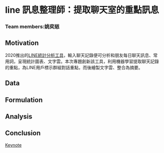 # line 訊息整理師：提取聊天室的重點訊息
### Team members:姚奕慈
## Motivation
 2020推出的[LINE統計分析工具](https://chonyy.github.io/line-message-analyzer/)，輸入聊天記錄便可分析和朋友每日聊天訊息、常用詞，呈現統計圖表、文字雲。本次專題創新該工具，利用機器學習提取聊天記錄的重點，為LINE用戶標示群組對話重點，而後繪製文字雲、整合為摘要。
## Data
## Formulation
## Analysis
## Conclusion
[Keynote](https://www.icloud.com/keynote/0caWZoE8Bbg7Ig90vMGeDaduw#20221013_Ten_Yao_line_assistant)
